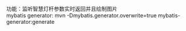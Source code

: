 功能：监听智慧灯杆参数实时返回并且绘制图片  
mybatis generator:
mvn -Dmybatis.generator.overwrite=true mybatis-generator:generate